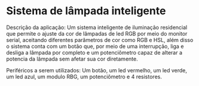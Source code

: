 # Sistema de lâmpada inteligente

Descrição da aplicação: Um sistema inteligente de iluminação residencial que permite o ajuste da cor de lâmpadas de led RGB por meio do monitor serial, aceitando diferentes parâmetros de cor como RGB e HSL, além disso o sistema conta com um botão que, por meio de uma interrupção, liga e desliga a lâmpada por completo e um potenciômetro capaz de alterar a potencia da lâmpada sem afetar sua cor diretamente.
 
Periféricos a serem utilizados: Um botão, um led vermelho, um led verde, um led azul, um modulo RBG, um potenciômetro e 4 resistores.